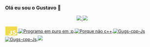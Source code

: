 ### Olá eu sou o Gustavo 👋
<div align="center">
  <a href="https://github.com/rafaballerini">
  <img height="180em" src="https://github-readme-stats.vercel.app/api?username=igugx&show_icons=true&theme=dracula&include_all_commits=true&count_private=true"/>
  <img height="180em" src="https://github-readme-stats.vercel.app/api/top-langs/?username=igugx&layout=compact&langs_count=7&theme=dracula"/>
</div>

  <div style="display: inline_block"><br>
  <img align="center" alt="Gugs-Js" height="30" width="40" src="https://raw.githubusercontent.com/devicons/devicon/master/icons/javascript/javascript-plain.svg">
    <img align="center" alt="Programo em  puro em :p" height="30" width="40" src="https://raw.githubusercontent.com/jmnote/z-icons/master/svg/c.svg">
    <img align="center" alt="Porque não c++" height="30" width="40" src="https://raw.githubusercontent.com/jmnote/z-icons/master/svg/cpp.svg">
    <img align="center" alt="Gugs-cpp-Js" height="30" width="40" src="https://raw.githubusercontent.com/jmnote/z-icons/master/svg/c.svg">
    <img align="center" alt="Gugs-cpp-Js" height="30" width="40" src="https://raw.githubusercontent.com/jmnote/z-icons/master/svg/c.svg">
<a href="https://www.linkedin.com/in/jos%C3%A9-gustavo-b8aa70238" target="_blank"><img src="https://img.shields.io/badge/-LinkedIn-%230077B5?style=for-the-badge&logo=linkedin&logoColor=white" target="_blank"></a> 
 
<!--
**igugx/igugx** is a ✨ _special_ ✨ repository because its `README.md` (this file) appears on your GitHub profile.

Here are some ideas to get you started:

- 🔭 I’m currently working on ...
- 🌱 I’m currently learning ...
- 👯 I’m looking to collaborate on ...
- 🤔 I’m looking for help with ...
- 💬 Ask me about ...
- 📫 How to reach me: ...
- 😄 Pronouns: ...
- ⚡ Fun fact: ...
-->

